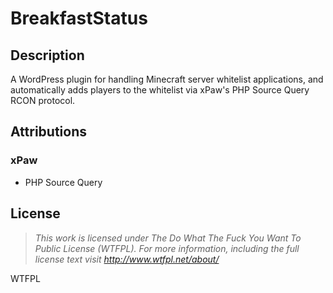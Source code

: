 # BreakfastStatus
## Description
A WordPress plugin for handling Minecraft server whitelist applications, and automatically adds players to the whitelist via xPaw's PHP Source Query RCON protocol.

## Attributions
### xPaw
* PHP Source Query

## License
>*This work is licensed under The Do What The Fuck You Want To Public License (WTFPL).
>For more information, including the full license text visit http://www.wtfpl.net/about/*

<a href="http://www.wtfpl.net/"><img
       src="http://www.wtfpl.net/wp-content/uploads/2012/12/wtfpl-badge-4.png"
       width="80" height="15" alt="WTFPL" /></a>
